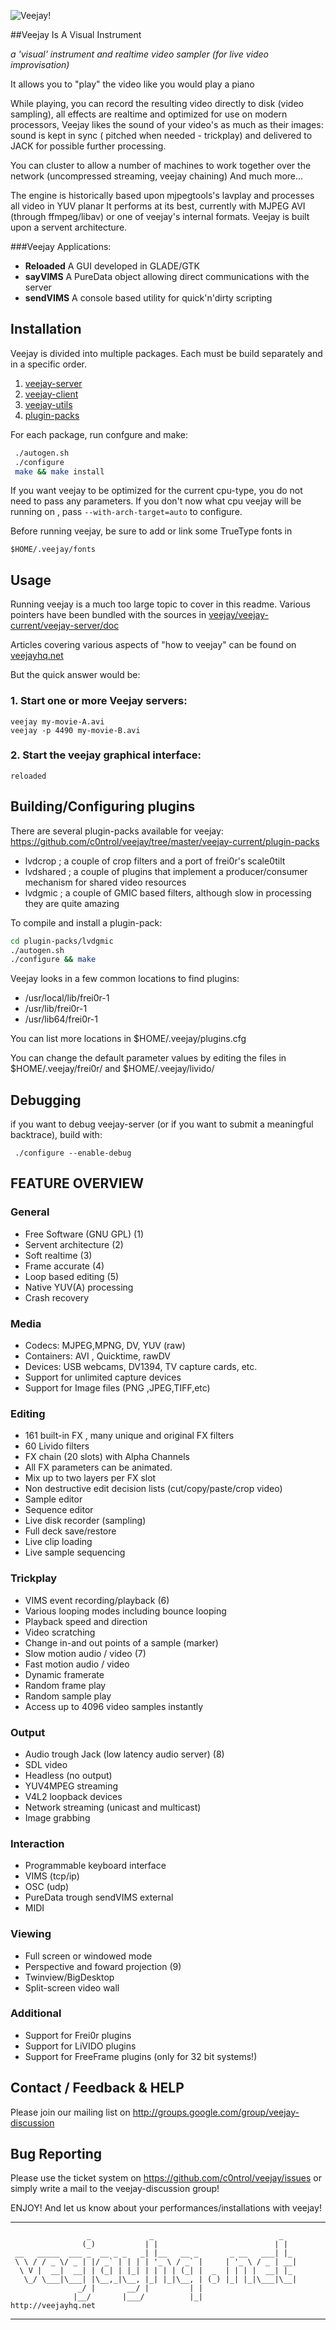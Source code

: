 ![Veejay!](http://veejayhq.net/img/header.png)

##Veejay Is A Visual Instrument

*a 'visual' instrument and realtime video sampler (for live video improvisation)*

It allows you to "play" the video like you would play a piano

While playing, you can record the resulting video directly to disk (video sampling), all effects are realtime and optimized for use on modern processors, Veejay likes the sound of your video's as much as their images: sound is kept in sync ( pitched when needed - trickplay) and delivered to JACK for possible further processing.

You can cluster to allow a number of machines to work together over the network (uncompressed streaming, veejay chaining) And much more...

The engine is historically based upon mjpegtools's lavplay and processes all video in YUV planar It performs at its best, currently with MJPEG AVI (through ffmpeg/libav) or one of veejay's internal formats. Veejay is built upon a servent architecture.

###Veejay Applications:
* __Reloaded__
    A GUI developed in GLADE/GTK
* __sayVIMS__
    A PureData object allowing direct communications with the server
* __sendVIMS__
    A console based utility for quick'n'dirty scripting

[//]: # ( comment : installation section duplicated in /veejay-server/doc/Instalation)

## Installation

Veejay is divided into multiple packages. Each must be build separately and in a specific order. 

1. [veejay-server](https://github.com/c0ntrol/veejay/tree/master/veejay-current/veejay-server)
2. [veejay-client](https://github.com/c0ntrol/veejay/tree/master/veejay-current/veejay-client)
3. [veejay-utils](https://github.com/c0ntrol/veejay/tree/master/veejay-current/veejay-utils)
4. [plugin-packs](https://github.com/c0ntrol/veejay/tree/master/veejay-current/plugin-packs)

For each package, run confgure and make:

```bash
 ./autogen.sh
 ./configure
 make && make install
```

If you want veejay to be optimized for the current cpu-type, you do not need to pass any parameters. If you don't now what cpu veejay will be running on , pass `--with-arch-target=auto` to configure.


Before running veejay, be sure to add or link some TrueType fonts in 

    $HOME/.veejay/fonts

## Usage

Running veejay is a much too large topic to cover in this readme. Various
pointers have been bundled with the sources in [veejay/veejay-current/veejay-server/doc](./veejay-current/veejay-server/doc)

Articles covering various aspects of "how to veejay" can be found on [veejayhq.net](http://veejayhq.net)

But the quick answer would be:

### 1. Start one or more Veejay servers:

```
veejay my-movie-A.avi
veejay -p 4490 my-movie-B.avi
```

### 2. Start the veejay graphical interface:

```
reloaded
```

## Building/Configuring plugins

There are several plugin-packs available for veejay: https://github.com/c0ntrol/veejay/tree/master/veejay-current/plugin-packs 

* lvdcrop ; a couple of crop filters and a port of frei0r's scale0tilt 
* lvdshared ; a couple of plugins that implement a producer/consumer mechanism for shared video resources
* lvdgmic ; a couple of GMIC based filters, although slow in processing they are quite amazing

To compile and install a plugin-pack:
```bash
cd plugin-packs/lvdgmic
./autogen.sh
./configure && make 
```

Veejay looks in a few common locations to find plugins:
* /usr/local/lib/frei0r-1
* /usr/lib/frei0r-1
* /usr/lib64/frei0r-1

You can list more locations in $HOME/.veejay/plugins.cfg

You can change the default parameter values by editing the files in $HOME/.veejay/frei0r/ and $HOME/.veejay/livido/

## Debugging

if you want to debug veejay-server (or if you want to submit a meaningful backtrace), build with:

     ./configure --enable-debug

[//]: # ( comment : END installation section duplicated in /veejay-server/doc/Instalation)


## FEATURE OVERVIEW

### General

 * Free Software (GNU GPL) (1)
 * Servent architecture (2)
 * Soft realtime (3)
 * Frame accurate (4)
 * Loop based editing (5)
 * Native YUV(A) processing
 * Crash recovery

### Media

 * Codecs: MJPEG,MPNG, DV, YUV (raw)
 * Containers: AVI , Quicktime, rawDV
 * Devices: USB webcams, DV1394, TV capture cards, etc.
 * Support for unlimited capture devices
 * Support for Image files (PNG ,JPEG,TIFF,etc)

### Editing

 * 161 built-in FX , many unique and original FX filters 
 * 60 Livido filters
 * FX chain (20 slots) with Alpha Channels
 * All FX parameters can be animated.
 * Mix up to two layers per FX slot
 * Non destructive edit decision lists (cut/copy/paste/crop video)
 * Sample editor
 * Sequence editor
 * Live disk recorder (sampling)
 * Full deck save/restore
 * Live clip loading 
 * Live sample sequencing

### Trickplay

 * VIMS event recording/playback (6)
 * Various looping modes including bounce looping
 * Playback speed and direction
 * Video scratching
 * Change in-and out points of a sample (marker)
 * Slow motion audio / video (7)
 * Fast motion audio / video
 * Dynamic framerate 
 * Random frame play
 * Random sample play
 * Access up to 4096 video samples instantly	

### Output

 * Audio trough Jack (low latency audio server) (8)
 * SDL video
 * Headless (no output)
 * YUV4MPEG streaming
 * V4L2 loopback devices
 * Network streaming (unicast and multicast)
 * Image grabbing

### Interaction

 * Programmable keyboard interface
 * VIMS (tcp/ip) 
 * OSC (udp)
 * PureData trough sendVIMS external
 * MIDI 

### Viewing

 * Full screen or windowed mode
 * Perspective and foward projection (9)
 * Twinview/BigDesktop
 * Split-screen video wall
 

### Additional

 * Support for Frei0r plugins
 * Support for LiVIDO plugins
 * Support for FreeFrame plugins (only for 32 bit systems!)

## Contact / Feedback & HELP

Please join our mailing list on http://groups.google.com/group/veejay-discussion

## Bug Reporting

Please use the ticket system on https://github.com/c0ntrol/veejay/issues or simply write a mail to the veejay-discussion group!

ENJOY! And let us know about your performances/installations with veejay! 

---
```
                 _             _                            _   
                (_)           | |                          | |  
 __   _____  ___ _  __ _ _   _| |__   __ _       _ __   ___| |_ 
 \ \ / / _ \/ _ | |/ _` | | | | '_ \ / _` |     | '_ \ / _ | __|
  \ V |  __|  __| | (_| | |_| | | | | (_| |  _  | | | |  __| |_ 
   \_/ \___|\___| |\__,_|\__, |_| |_|\__, | (_) |_| |_|\___|\__|
               _/ |       __/ |         | |                     
              |__/       |___/          |_|                                      http://veejayhq.net
```
---


